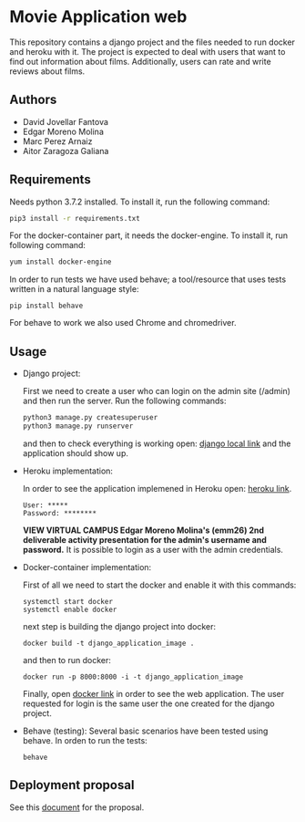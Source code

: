 # Movie Application web
This repository contains a django project and the files needed to run docker and heroku with it. The project is expected to deal with users that want to find out information about films. Additionally, users can rate and write reviews about films.

## Authors
- David Jovellar Fantova
- Edgar Moreno Molina
- Marc Perez Arnaiz
- Aitor Zaragoza Galiana


## Requirements
Needs python 3.7.2 installed. To install it, run the following command:
```bash
pip3 install -r requirements.txt  
```
For the docker-container part, it needs the docker-engine. To install it, run following command:
```bash
yum install docker-engine  
```
In order to run tests we have used behave; a tool/resource that uses tests written in a natural language style:
```
pip install behave
```
For behave to work we also used Chrome and chromedriver.
## Usage

- Django project: 

	First we need to create a user who can login on the admin site (/admin) and then run the server. Run the following commands:
	
	```bash
	python3 manage.py createsuperuser
	python3 manage.py runserver 
	```
	and then to check everything is working open: [django local link](http://127.0.0.1:8000/login) and the application should show up.
	
	
- Heroku implementation:

	In order to see the application implemened in Heroku open: [heroku link](https://movieappwebproject.herokuapp.com/login).
	````
	User: *****	
	Password: ********
	````
	**VIEW VIRTUAL CAMPUS Edgar Moreno Molina's (emm26) 2nd deliverable activity presentation for the admin's username and password.** 
	It is possible to login as a user with the admin credentials.
- Docker-container implementation:

	First of all we need to start the docker and enable it with this commands:
	```
	systemctl start docker
	systemctl enable docker
	```
	next step is building the django project into docker:
	```
	docker build -t django_application_image .
	```
	
	and then to run docker:
	```
	docker run -p 8000:8000 -i -t django_application_image
	```
	
	Finally, open [docker link](http://0.0.0.0:8000/login) in order to see the web application. The user requested for login 		is the same user the one created for the django project.
	
- Behave (testing):
	Several basic scenarios have been tested using behave. In orden to run the tests:
	```
	behave
	```
## Deployment proposal

See this [document](https://github.com/DJovellar/MovieApp/blob/master/deployment_proposed_sol.pdf) for the proposal.


